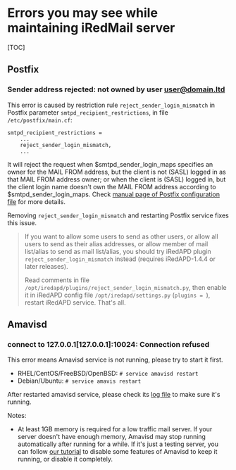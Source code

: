 # Errors you may see while maintaining iRedMail server

[TOC]

## Postfix
### Sender address rejected: not owned by user user@domain.ltd

This error is caused by restriction rule `reject_sender_login_mismatch` in
Postfix parameter `smtpd_recipient_restrictions`, in file `/etc/postfix/main.cf`:

```
smtpd_recipient_restrictions =
    ...
    reject_sender_login_mismatch,
    ...
```

It will reject the request when $smtpd_sender_login_maps specifies an owner
for the MAIL FROM address, but the client is not (SASL) logged in as that MAIL
FROM address owner; or when the client is (SASL) logged in, but the client
login name doesn't own the MAIL FROM address according to $smtpd_sender_login_maps.
Check [manual page of Postfix configuration file](http://www.postfix.org/postconf.5.html#reject_sender_login_mismatch) for more details.

Removing `reject_sender_login_mismatch` and restarting Postfix service fixes
this issue.

> If you want to allow some users to send as other users, or allow all users
> to send as their alias addresses, or allow member of mail list/alias to send
> as mail list/alias, you should try iRedAPD plugin `reject_sender_login_mismatch`
> instead (requires iRedAPD-1.4.4 or later releases).
> 
> Read comments in file `/opt/iredapd/plugins/reject_sender_login_mismatch.py`,
> then enable it in iRedAPD config file `/opt/iredapd/settings.py` (`plugins = `),
> restart iRedAPD service. That's all.


## Amavisd

### connect to 127.0.0.1[127.0.0.1]:10024: Connection refused

This error means Amavisd service is not running, please try to start it first.

* RHEL/CentOS/FreeBSD/OpenBSD: ```# service amavisd restart```
* Debian/Ubuntu: ```# service amavis restart```

After restarted amavisd service, please check its
[log file](./file.locations.html#amavisd) to make sure it's running.

Notes:

* At least 1GB memory is required for a low traffic mail server. If your
  server doesn't have enough memory, Amavisd may stop running automatically after
  running for a while. If it's just a testing server, you can follow
  [our tutorial](./completely.disable.amavisd.clamav.spamassassin.html)
  to disable some features of Amavisd to keep it running, or disable it completely.
